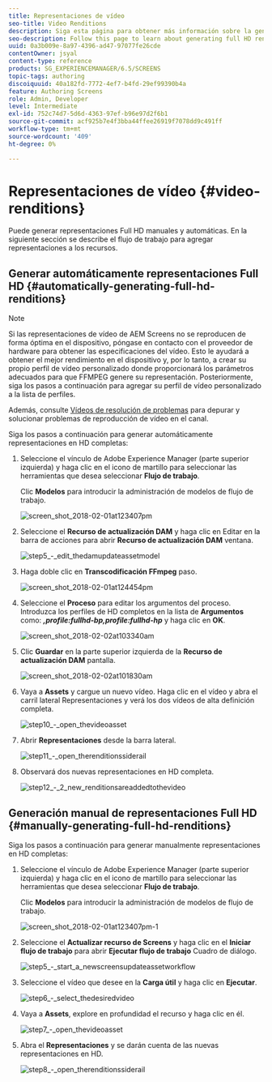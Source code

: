 ```yaml
---
title: Representaciones de vídeo
seo-title: Video Renditions
description: Siga esta página para obtener más información sobre la generación de representaciones Full HD para su proyecto de Screens.
seo-description: Follow this page to learn about generating full HD renditions for your Screens project.
uuid: 0a3b009e-8a97-4396-ad47-97077fe26cde
contentOwner: jsyal
content-type: reference
products: SG_EXPERIENCEMANAGER/6.5/SCREENS
topic-tags: authoring
discoiquuid: 40a182fd-7772-4ef7-b4fd-29ef99390b4a
feature: Authoring Screens
role: Admin, Developer
level: Intermediate
exl-id: 752c74d7-5d6d-4363-97ef-b96e97d2f6b1
source-git-commit: acf925b7e4f3bba44ffee26919f7078dd9c491ff
workflow-type: tm+mt
source-wordcount: '409'
ht-degree: 0%

---
```


# Representaciones de vídeo {#video-renditions}

Puede generar representaciones Full HD manuales y automáticas. En la siguiente sección se describe el flujo de trabajo para agregar representaciones a los recursos.

## Generar automáticamente representaciones Full HD  {#automatically-generating-full-hd-renditions}

>[!NOTE]
>
>Si las representaciones de vídeo de AEM Screens no se reproducen de forma óptima en el dispositivo, póngase en contacto con el proveedor de hardware para obtener las especificaciones del vídeo. Esto le ayudará a obtener el mejor rendimiento en el dispositivo y, por lo tanto, a crear su propio perfil de vídeo personalizado donde proporcionará los parámetros adecuados para que FFMPEG genere su representación. Posteriormente, siga los pasos a continuación para agregar su perfil de vídeo personalizado a la lista de perfiles.
>
>Además, consulte [Vídeos de resolución de problemas](troubleshoot-videos.md) para depurar y solucionar problemas de reproducción de vídeo en el canal.

Siga los pasos a continuación para generar automáticamente representaciones en HD completas:

1. Seleccione el vínculo de Adobe Experience Manager (parte superior izquierda) y haga clic en el icono de martillo para seleccionar las herramientas que desea seleccionar **Flujo de trabajo**.

   Clic **Modelos** para introducir la administración de modelos de flujo de trabajo.

   ![screen_shot_2018-02-01at123407pm](assets/screen_shot_2018-02-01at123407pm.png)

1. Seleccione el **Recurso de actualización DAM** y haga clic en Editar en la barra de acciones para abrir **Recurso de actualización DAM** ventana.

   ![step5_-_edit_thedamupdateassetmodel](assets/step5_-_edit_thedamupdateassetmodel.png)

1. Haga doble clic en **Transcodificación FFmpeg** paso.

   ![screen_shot_2018-02-01at124454pm](assets/screen_shot_2018-02-01at124454pm.png)

1. Seleccione el **Proceso** para editar los argumentos del proceso. Introduzca los perfiles de HD completos en la lista de **Argumentos** como: ***,profile:fullhd-bp,profile:fullhd-hp*** y haga clic en **OK**.

   ![screen_shot_2018-02-02at103340am](assets/screen_shot_2018-02-02at103340am.png)

1. Clic **Guardar** en la parte superior izquierda de la **Recurso de actualización DAM** pantalla.

   ![screen_shot_2018-02-02at101830am](assets/screen_shot_2018-02-02at101830am.png)

1. Vaya a **Assets** y cargue un nuevo vídeo. Haga clic en el vídeo y abra el carril lateral Representaciones y verá los dos vídeos de alta definición completa.

   ![step10_-_open_thevideoasset](assets/step10_-_open_thevideoasset.png)

1. Abrir **Representaciones** desde la barra lateral.

   ![step11_-_open_therenditionssiderail](assets/step11_-_open_therenditionssiderail.png)

1. Observará dos nuevas representaciones en HD completa.

   ![step12_-_2_new_renditionsareaddedtothevideo](assets/step12_-_2_new_renditionsareaddedtothevideo.png)

## Generación manual de representaciones Full HD {#manually-generating-full-hd-renditions}

Siga los pasos a continuación para generar manualmente representaciones en HD completas:

1. Seleccione el vínculo de Adobe Experience Manager (parte superior izquierda) y haga clic en el icono de martillo para seleccionar las herramientas que desea seleccionar **Flujo de trabajo**.

   Clic **Modelos** para introducir la administración de modelos de flujo de trabajo.

   ![screen_shot_2018-02-01at123407pm-1](assets/screen_shot_2018-02-01at123407pm-1.png)

1. Seleccione el **Actualizar recurso de Screens** y haga clic en el **Iniciar flujo de trabajo** para abrir **Ejecutar flujo de trabajo** Cuadro de diálogo.

   ![step5_-_start_a_newscreensupdateassetworkflow](assets/step5_-_start_a_newscreensupdateassetworkflow.png)

1. Seleccione el vídeo que desee en la **Carga útil** y haga clic en **Ejecutar**.

   ![step6_-_select_thedesiredvideo](assets/step6_-_select_thedesiredvideo.png)

1. Vaya a **Assets**, explore en profundidad el recurso y haga clic en él.

   ![step7_-_open_thevideoasset](assets/step7_-_open_thevideoasset.png)

1. Abra el **Representaciones** y se darán cuenta de las nuevas representaciones en HD.

   ![step8_-_open_therenditionssiderail](assets/step8_-_open_therenditionssiderail.png)
